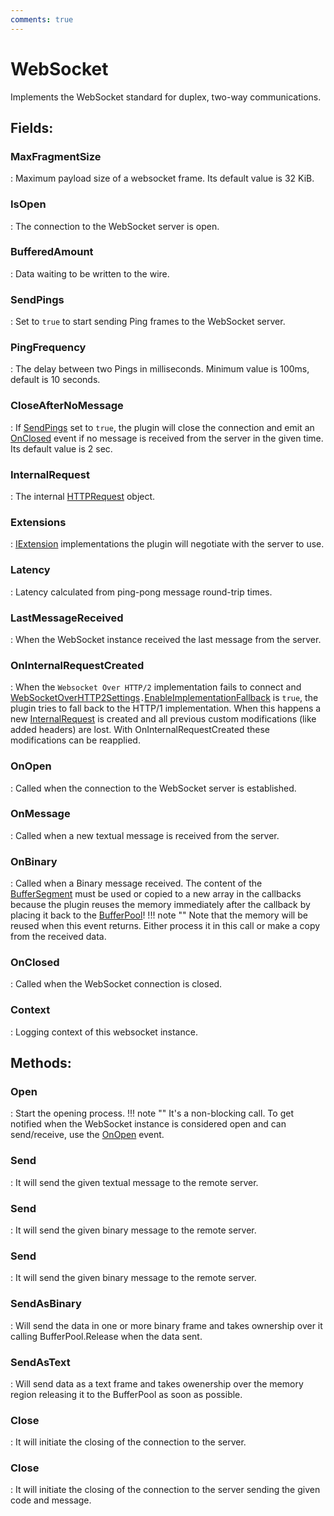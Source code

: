 ```yaml
---
comments: true
---
```

# WebSocket

Implements the WebSocket standard for duplex, two-way communications. 

## **Fields**:
### **MaxFragmentSize**
: Maximum payload size of a websocket frame. Its default value is 32 KiB. 
### **IsOpen**
: The connection to the WebSocket server is open. 
### **BufferedAmount**
: Data waiting to be written to the wire. 
### **SendPings**
: Set to `true` to start sending Ping frames to the WebSocket server. 
### **PingFrequency**
: The delay between two Pings in milliseconds. Minimum value is 100ms, default is 10 seconds. 
### **CloseAfterNoMessage**
: If [SendPings](WebSocket.md#sendpings) set to `true`, the plugin will close the connection and emit an [OnClosed](WebSocket.md#onclosed) event if no message is received from the server in the given time. Its default value is 2 sec. 
### **InternalRequest**
: The internal [HTTPRequest](../../../HTTP/api-reference/HTTP/HTTPRequest.md) object. 
### **Extensions**
: [IExtension](../Extensions/IExtension.md)	 implementations the plugin will negotiate with the server to use. 
### **Latency**
: Latency calculated from ping-pong message round-trip times. 
### **LastMessageReceived**
: When the WebSocket instance received the last message from the server. 
### **OnInternalRequestCreated**
: When the `Websocket Over HTTP/2` implementation fails to connect and [WebSocketOverHTTP2Settings](../../../HTTP/api-reference/HTTP2/WebSocketOverHTTP2Settings.md)`.`[EnableImplementationFallback](../../../HTTP/api-reference/HTTP2/WebSocketOverHTTP2Settings.md#enableimplementationfallback) is `true`, the plugin tries to fall back to the HTTP/1 implementation. When this happens a new [InternalRequest](WebSocket.md#internalrequest) is created and all previous custom modifications (like added headers) are lost. With OnInternalRequestCreated these modifications can be reapplied. 
### **OnOpen**
: Called when the connection to the WebSocket server is established. 
### **OnMessage**
: Called when a new textual message is received from the server. 
### **OnBinary**
: Called when a Binary message received.  The content of the [BufferSegment](../../../HTTP/api-reference/Memory/BufferSegment.md) must be used or copied to a new array in the callbacks because the plugin reuses the memory immediately after the callback by placing it back to the [BufferPool](../../../HTTP/api-reference/Memory/BufferPool.md)! 
	!!! note ""
		Note that the memory will be reused when this event returns. Either process it in this call or make a copy from the received data.

### **OnClosed**
: Called when the WebSocket connection is closed. 
### **Context**
: Logging context of this websocket instance. 
## **Methods**:

### **Open**
: Start the opening process. 
	!!! note ""
		It's a non-blocking call. To get notified when the WebSocket instance is considered open and can send/receive, use the [OnOpen](WebSocket.md#onopen) event.


### **Send**
: It will send the given textual message to the remote server. 

### **Send**
: It will send the given binary message to the remote server. 

### **Send**
: It will send the given binary message to the remote server. 

### **SendAsBinary**
: Will send the data in one or more binary frame and takes ownership over it calling BufferPool.Release when the data sent. 

### **SendAsText**
: Will send data as a text frame and takes owenership over the memory region releasing it to the BufferPool as soon as possible. 

### **Close**
: It will initiate the closing of the connection to the server. 

### **Close**
: It will initiate the closing of the connection to the server sending the given code and message. 